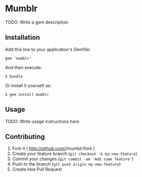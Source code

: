 # Mumblr

TODO: Write a gem description

## Installation

Add this line to your application's Gemfile:

    gem 'mumblr'

And then execute:

    $ bundle

Or install it yourself as:

    $ gem install mumblr

## Usage

TODO: Write usage instructions here

## Contributing

1. Fork it ( http://github.com/<my-github-username>/mumblr/fork )
2. Create your feature branch (`git checkout -b my-new-feature`)
3. Commit your changes (`git commit -am 'Add some feature'`)
4. Push to the branch (`git push origin my-new-feature`)
5. Create new Pull Request
